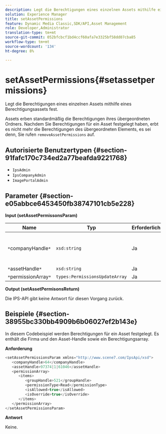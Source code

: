 ```yaml
---
description: Legt die Berechtigungen eines einzelnen Assets mithilfe eines Berechtigungsassets fest.
solution: Experience Manager
title: setAssetPermissions
feature: Dynamic Media Classic,SDK/API,Asset Management
role: Developer,Administrator
translation-type: tm+mt
source-git-commit: 052bfcbcf1bd4ccf60afa7e3325bf58dd07cba85
workflow-type: tm+mt
source-wordcount: '134'
ht-degree: 8%

---
```



# setAssetPermissions{#setassetpermissions}

Legt die Berechtigungen eines einzelnen Assets mithilfe eines Berechtigungsassets fest.

Assets erben standardmäßig die Berechtigungen ihres übergeordneten Ordners. Nachdem Sie Berechtigungen für ein Asset festgelegt haben, erbt es nicht mehr die Berechtigungen des übergeordneten Elements, es sei denn, Sie rufen `removeAssetPermissions` auf.

## Autorisierte Benutzertypen {#section-91fafc170c734ed2a77beafda9221768}

* `IpsAdmin`
* `IpsCompanyAdmin`
* `ImagePortalAdmin`

## Parameter {#section-e05abbce6453450fb38747101cb5e228}

**Input (setAssetPermissonsParam)**

| Name | Typ | Erforderlich | Beschreibung |
|---|---|---|---|
| `*`companyHandle`*` | `xsd:string` | Ja | Das Handle der Firma, die den Ordner enthält, mit dem Sie arbeiten möchten. |
| `*`assetHandle`*` | `xsd:string` | Ja | Ordner-Handle. |
| `*`permissionArray`*` | `types:PermissionsUpdateArray` | Ja | Berechtigungsarray. |

**Output (setAssetPermisonsReturn)**

Die IPS-API gibt keine Antwort für diesen Vorgang zurück.

## Beispiele {#section-38955bc330bb4909b6b06027ef2b143e}

In diesem Codebeispiel werden Berechtigungen für ein Asset festgelegt. Es enthält die Firma und den Asset-Handle sowie ein Berechtigungsarray.

**Anforderung**

```java
<setAssetPermissionsParam xmlns="http://www.scene7.com/IpsApi/xsd">
   <companyHandle>64</companyHandle>
   <assetHandle>97374|1|61046</assetHandle>
   <permissionArray>
      <items>
         <groupHandle>521</groupHandle>
         <permissionType>Read</permissionType>
         <isAllowed>true</isAllowed>
         <isOverride>true</isOverride>
      </items>
   </permissionArray>
</setAssetPermissionsParam>
```

**Antwort**

Keine.
